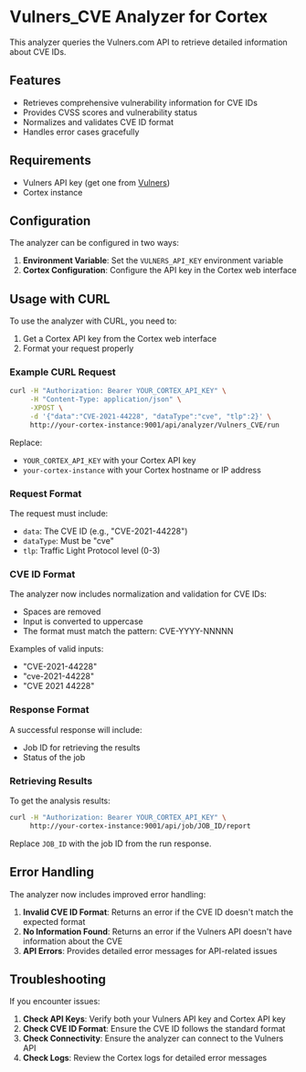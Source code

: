 # Vulners_CVE Analyzer for Cortex

This analyzer queries the Vulners.com API to retrieve detailed information about CVE IDs.

## Features

- Retrieves comprehensive vulnerability information for CVE IDs
- Provides CVSS scores and vulnerability status
- Normalizes and validates CVE ID format
- Handles error cases gracefully

## Requirements

- Vulners API key (get one from [Vulners](https://vulners.com/))
- Cortex instance

## Configuration

The analyzer can be configured in two ways:

1. **Environment Variable**: Set the `VULNERS_API_KEY` environment variable
2. **Cortex Configuration**: Configure the API key in the Cortex web interface

## Usage with CURL

To use the analyzer with CURL, you need to:

1. Get a Cortex API key from the Cortex web interface
2. Format your request properly

### Example CURL Request

```bash
curl -H "Authorization: Bearer YOUR_CORTEX_API_KEY" \
     -H "Content-Type: application/json" \
     -XPOST \
     -d '{"data":"CVE-2021-44228", "dataType":"cve", "tlp":2}' \
     http://your-cortex-instance:9001/api/analyzer/Vulners_CVE/run
```

Replace:
- `YOUR_CORTEX_API_KEY` with your Cortex API key
- `your-cortex-instance` with your Cortex hostname or IP address

### Request Format

The request must include:

- `data`: The CVE ID (e.g., "CVE-2021-44228")
- `dataType`: Must be "cve"
- `tlp`: Traffic Light Protocol level (0-3)

### CVE ID Format

The analyzer now includes normalization and validation for CVE IDs:

- Spaces are removed
- Input is converted to uppercase
- The format must match the pattern: CVE-YYYY-NNNNN

Examples of valid inputs:
- "CVE-2021-44228"
- "cve-2021-44228"
- "CVE 2021 44228"

### Response Format

A successful response will include:

- Job ID for retrieving the results
- Status of the job

### Retrieving Results

To get the analysis results:

```bash
curl -H "Authorization: Bearer YOUR_CORTEX_API_KEY" \
     http://your-cortex-instance:9001/api/job/JOB_ID/report
```

Replace `JOB_ID` with the job ID from the run response.

## Error Handling

The analyzer now includes improved error handling:

1. **Invalid CVE ID Format**: Returns an error if the CVE ID doesn't match the expected format
2. **No Information Found**: Returns an error if the Vulners API doesn't have information about the CVE
3. **API Errors**: Provides detailed error messages for API-related issues

## Troubleshooting

If you encounter issues:

1. **Check API Keys**: Verify both your Vulners API key and Cortex API key
2. **Check CVE ID Format**: Ensure the CVE ID follows the standard format
3. **Check Connectivity**: Ensure the analyzer can connect to the Vulners API
4. **Check Logs**: Review the Cortex logs for detailed error messages